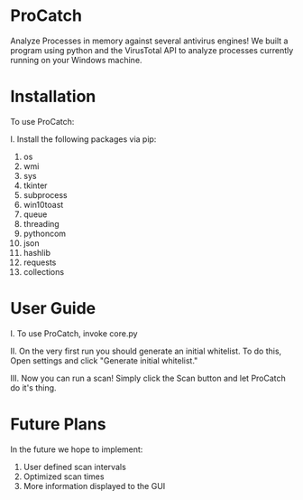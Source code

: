 # ProCatch
Analyze Processes in memory against several antivirus engines! We built a program using python and the VirusTotal API to analyze processes currently running on your Windows machine.
# Installation
To use ProCatch:

I. Install the following packages via pip:
  1. os
  2. wmi
  3. sys
  4. tkinter
  5. subprocess
  6. win10toast
  7. queue
  8. threading
  9. pythoncom
  10. json
  11. hashlib
  12. requests
  13. collections
  
# User Guide

I. To use ProCatch, invoke core.py

II. On the very first run you should generate an initial whitelist. To do this, Open settings and click "Generate initial whitelist."

III. Now you can run a scan! Simply click the Scan button and let ProCatch do it's thing.

# Future Plans

In the future we hope to implement:

1. User defined scan intervals
2. Optimized scan times
3. More information displayed to the GUI
